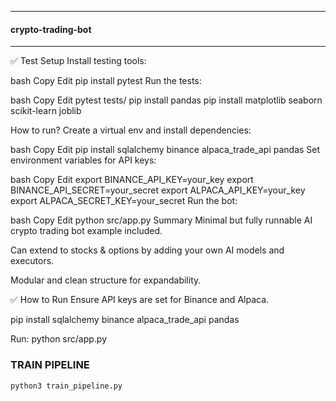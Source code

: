 -------------------------------
#### crypto-trading-bot ####
-------------------------------

✅ Test Setup
Install testing tools:

bash
Copy
Edit
pip install pytest
Run the tests:

bash
Copy
Edit
pytest tests/
pip install pandas
pip install matplotlib
seaborn 
scikit-learn 
joblib


How to run?
Create a virtual env and install dependencies:

bash
Copy
Edit
pip install sqlalchemy binance alpaca_trade_api pandas
Set environment variables for API keys:

bash
Copy
Edit
export BINANCE_API_KEY=your_key
export BINANCE_API_SECRET=your_secret
export ALPACA_API_KEY=your_key
export ALPACA_SECRET_KEY=your_secret
Run the bot:

bash
Copy
Edit
python src/app.py
Summary
Minimal but fully runnable AI crypto trading bot example included.

Can extend to stocks & options by adding your own AI models and executors.

Modular and clean structure for expandability.

✅ How to Run
Ensure API keys are set for Binance and Alpaca.

pip install sqlalchemy binance alpaca_trade_api pandas

Run: python src/app.py

### TRAIN PIPELINE ###
```
python3 train_pipeline.py



